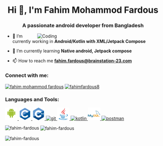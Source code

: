 </h1>
<h1 align="center">Hi 👋, I'm Fahim Mohammod Fardous</h1>
<h3 align="center">A passionate android developer from Bangladesh</h3>
<img align="right" alt="Coding" width="400" src="https://media.istockphoto.com/id/1413922045/vector/programming-at-home.jpg?s=612x612&w=0&k=20&c=_5UhZu0-etj-lWZorNUAkF_PEqXfHpuf44dCeWeCOvc="/>

- 🔭 I’m currently working in **Android/Kotlin with XML/Jetpack Compose**

- 🌱 I’m currently learning **Native android, Jetpack compose**

- 📫 How to reach me **fahim.fardous@brainstation-23.com**

<h3 align="left">Connect with me:</h3>
<p align="left">
<a href="https://linkedin.com/in/fahim mohammod fardous" target="blank"><img align="center" src="https://raw.githubusercontent.com/rahuldkjain/github-profile-readme-generator/master/src/images/icons/Social/linked-in-alt.svg" alt="fahim mohammod fardous" height="30" width="40" /></a>
<a href="https://www.leetcode.com/fahimfardous8" target="blank"><img align="center" src="https://raw.githubusercontent.com/rahuldkjain/github-profile-readme-generator/master/src/images/icons/Social/leet-code.svg" alt="fahimfardous8" height="30" width="40" /></a>
</p>

<h3 align="left">Languages and Tools:</h3>
<p align="left"> <a href="https://developer.android.com" target="_blank" rel="noreferrer"> <img src="https://raw.githubusercontent.com/devicons/devicon/master/icons/android/android-original-wordmark.svg" alt="android" width="40" height="40"/> </a> <a href="https://www.cprogramming.com/" target="_blank" rel="noreferrer"> <img src="https://raw.githubusercontent.com/devicons/devicon/master/icons/c/c-original.svg" alt="c" width="40" height="40"/> </a> <a href="https://www.w3schools.com/cpp/" target="_blank" rel="noreferrer"> <img src="https://raw.githubusercontent.com/devicons/devicon/master/icons/cplusplus/cplusplus-original.svg" alt="cplusplus" width="40" height="40"/> </a> <a href="https://git-scm.com/" target="_blank" rel="noreferrer"> <img src="https://www.vectorlogo.zone/logos/git-scm/git-scm-icon.svg" alt="git" width="40" height="40"/> </a> <a href="https://www.java.com" target="_blank" rel="noreferrer"> <img src="https://raw.githubusercontent.com/devicons/devicon/master/icons/java/java-original.svg" alt="java" width="40" height="40"/> </a> <a href="https://kotlinlang.org" target="_blank" rel="noreferrer"> <img src="https://www.vectorlogo.zone/logos/kotlinlang/kotlinlang-icon.svg" alt="kotlin" width="40" height="40"/> </a> <a href="https://www.mysql.com/" target="_blank" rel="noreferrer"> <img src="https://raw.githubusercontent.com/devicons/devicon/master/icons/mysql/mysql-original-wordmark.svg" alt="mysql" width="40" height="40"/> </a> <a href="https://postman.com" target="_blank" rel="noreferrer"> <img src="https://www.vectorlogo.zone/logos/getpostman/getpostman-icon.svg" alt="postman" width="40" height="40"/> </a> </p>

<p><img align="left" src="https://github-readme-stats.vercel.app/api/top-langs?username=fahim-fardous&show_icons=true&locale=en&layout=compact" alt="fahim-fardous" /></p>

<p>&nbsp;<img align="center" src="https://github-readme-stats.vercel.app/api?username=fahim-fardous&show_icons=true&locale=en" alt="fahim-fardous" /></p>

<p><img align="center" src="https://github-readme-streak-stats.herokuapp.com/?user=fahim-fardous&" alt="fahim-fardous" /></p>
